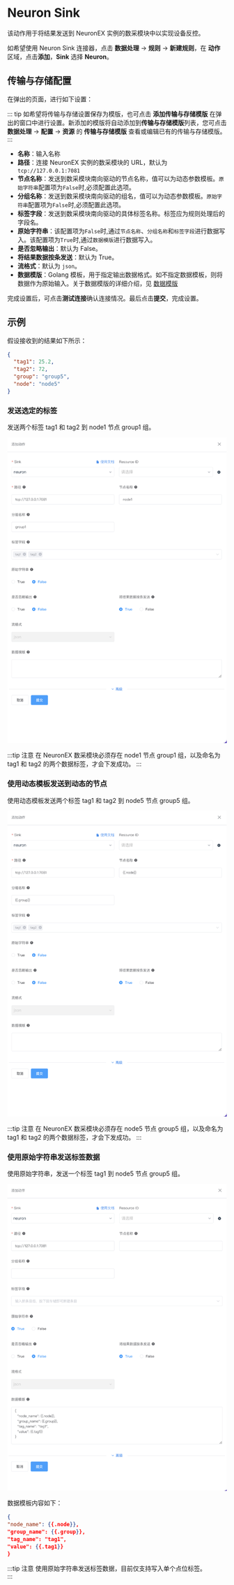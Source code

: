 # Neuron Sink

该动作用于将结果发送到 NeuronEX 实例的数采模块中以实现设备反控。

如希望使用 Neuron Sink 连接器，点击 **数据处理** -> **规则** -> **新建规则**，在 **动作** 区域，点击**添加**，**Sink** 选择 **Neuron**。

## 传输与存储配置

在弹出的页面，进行如下设置：

::: tip
如希望将传输与存储设置保存为模版，也可点击 **添加传输与存储模版** 在弹出的窗口中进行设置。新添加的模版将自动添加到**传输与存储模版**列表，您可点击 **数据处理** -> **配置** -> **资源** 的 **传输与存储模版** 查看或编辑已有的传输与存储模版。
:::

- **名称**：输入名称
- **路径**：连接 NeuronEX 实例的数采模块的 URL，默认为 `tcp://127.0.0.1:7081`
- **节点名称**：发送到数采模块南向驱动的节点名称，值可以为动态参数模板。`原始字符串`配置项为`False`时,必须配置此选项。
- **分组名称**：发送到数采模块南向驱动的组名，值可以为动态参数模板。`原始字符串`配置项为`False`时,必须配置此选项。
- **标签字段**：发送到数采模块南向驱动的具体标签名称。标签应为规则处理后的字段名。
- **原始字符串**：该配置项为`False`时,通过`节点名称`、`分组名称`和`标签字段`进行数据写入。该配置项为`True`时,通过`数据模版`进行数据写入。
- **是否忽略输出**：默认为 False。
- **将结果数据按条发送**：默认为 True。
- **流格式**：默认为 `json`。
- **数据模版**：Golang 模板，用于指定输出数据格式。如不指定数据模板，则将数据作为原始输入。关于数据模版的详细介绍，见 [数据模版](./data_template.md)

完成设置后，可点击**测试连接**确认连接情况。最后点击**提交**，完成设置。

## 示例

假设接收到的结果如下所示：

```json
{
  "tag1": 25.2,
  "tag2": 72,
  "group": "group5",
  "node": "node5"
}
```

### 发送选定的标签

发送两个标签 tag1 和 tag2 到 node1 节点 group1 组。

<img src="../_assets/sink_neuron.png" alt="sink_neuron" style="zoom:100%;" />

:::tip 注意
在 NeuronEX 数采模块必须存在 node1 节点 group1 组，以及命名为 tag1 和 tag2 的两个数据标签，才会下发成功。
::: 

### 使用动态模板发送到动态的节点

使用动态模板发送两个标签 tag1 和 tag2 到 node5 节点 group5 组。

<img src="../_assets/sink_neuron2.png" alt="sink_neuron2" style="zoom:100%;" />

:::tip 注意
在 NeuronEX 数采模块必须存在 node5 节点 group5 组，以及命名为 tag1 和 tag2 的两个数据标签，才会下发成功。
::: 



### 使用原始字符串发送标签数据

使用原始字符串，发送一个标签 tag1 到 node5 节点 group5 组。

<img src="../_assets/sink_neuron3.png" alt="sink_neuron3" style="zoom:100%;" />

数据模板内容如下：
  
  ```json
{
  "node_name": {{.node}},
  "group_name": {{.group}},
  "tag_name": "tag1",
  "value": {{.tag1}}
}
  ```

:::tip 注意
使用原始字符串发送标签数据，目前仅支持写入单个点位标签。  
::: 